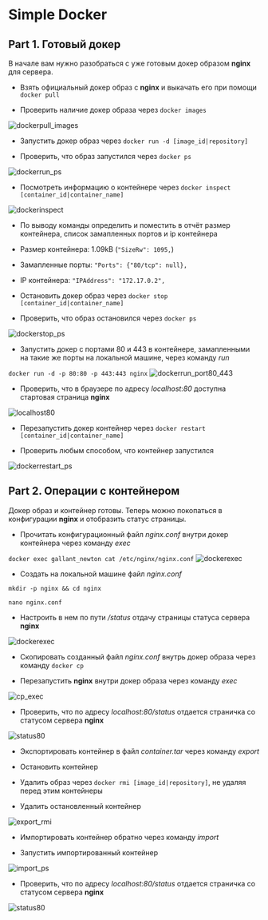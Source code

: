 # Simple Docker

## Part 1. Готовый докер

В начале вам нужно разобраться с уже готовым докер образом **nginx** для сервера.

- Взять официальный докер образ с **nginx** и выкачать его при помощи `docker pull`

- Проверить наличие докер образа через `docker images`

![dockerpull_images](./img/1part/dockerpull_images.png)

- Запустить докер образ через `docker run -d [image_id|repository]`

- Проверить, что образ запустился через `docker ps`

![dockerrun_ps](./img/1part/dockerrun_ps.png)

- Посмотреть информацию о контейнере через `docker inspect [container_id|container_name]`

![dockerinspect](./img/1part/dockerinspect.png)

- По выводу команды определить и поместить в отчёт размер контейнера, список замапленных портов и ip контейнера

- Размер контейнера: 1.09kB (`"SizeRw": 1095,`)
- Замапленные порты: `"Ports": {"80/tcp": null},`
- IP контейнера: `"IPAddress": "172.17.0.2",`

- Остановить докер образ через `docker stop [container_id|container_name]`

- Проверить, что образ остановился через `docker ps`

![dockerstop_ps](./img/1part/dockerstop_ps.png)

- Запустить докер с портами 80 и 443 в контейнере, замапленными на такие же порты на локальной машине, через команду *run*

`docker run -d -p 80:80 -p 443:443 nginx`
![dockerrun_port80_443](./img/1part/dockerrun_port80_443.png)

- Проверить, что в браузере по адресу *localhost:80* доступна стартовая страница **nginx**

![localhost80](./img/1part/localhost80.png)

- Перезапустить докер контейнер через `docker restart [container_id|container_name]`

- Проверить любым способом, что контейнер запустился

![dockerrestart_ps](./img/1part/dockerrestart_ps.png)

## Part 2. Операции с контейнером

Докер образ и контейнер готовы. Теперь можно покопаться в конфигурации **nginx** и отобразить статус страницы.

- Прочитать конфигурационный файл *nginx.conf* внутри докер контейнера через команду *exec*

`docker exec gallant_newton cat /etc/nginx/nginx.conf`
![dockerexec](./img/2part/dockerexec.png)

- Создать на локальной машине файл *nginx.conf*

`mkdir -p nginx && cd nginx`

`nano nginx.conf`

- Настроить в нем по пути */status* отдачу страницы статуса сервера **nginx**

![dockerexec](./img/2part/nginxconf.png)

- Скопировать созданный файл *nginx.conf* внутрь докер образа через команду `docker cp`

- Перезапустить **nginx** внутри докер образа через команду *exec*

![cp_exec](./img/2part/cp_exec.png)

- Проверить, что по адресу *localhost:80/status* отдается страничка со статусом сервера **nginx**

![status80](./img/2part/status80.png)

- Экспортировать контейнер в файл *container.tar* через команду *export*

- Остановить контейнер

- Удалить образ через `docker rmi [image_id|repository]`, не удаляя перед этим контейнеры

- Удалить остановленный контейнер

![export_rmi](./img/2part/export_rmi.png)

- Импортировать контейнер обратно через команду *import*

- Запустить импортированный контейнер

![import_ps](./img/2part/import_ps.png)

- Проверить, что по адресу *localhost:80/status* отдается страничка со статусом сервера **nginx**

![status80](./img/2part/status80_2.png)
